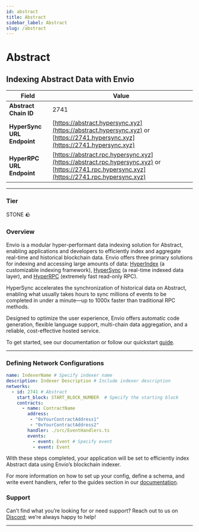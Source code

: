```yaml
---
id: abstract
title: Abstract
sidebar_label: Abstract
slug: /abstract
---
```


# Abstract

## Indexing Abstract Data with Envio

| **Field**                     | **Value**                                                                                          |
|-------------------------------|----------------------------------------------------------------------------------------------------|
| **Abstract Chain ID**     | 2741                                                                                            |
| **HyperSync URL Endpoint**    | [https://abstract.hypersync.xyz](https://abstract.hypersync.xyz) or [https://2741.hypersync.xyz](https://2741.hypersync.xyz) |
| **HyperRPC URL Endpoint**     | [https://abstract.rpc.hypersync.xyz](https://abstract.rpc.hypersync.xyz) or [https://2741.rpc.hypersync.xyz](https://2741.rpc.hypersync.xyz) |

---

### Tier

STONE 🪨

### Overview

Envio is a modular hyper-performant data indexing solution for Abstract, enabling applications and developers to efficiently index and aggregate real-time and historical blockchain data. Envio offers three primary solutions for indexing and accessing large amounts of data: [HyperIndex](/docs/HyperIndex/overview) (a customizable indexing framework), [HyperSync](/docs/HyperSync/overview) (a real-time indexed data layer), and [HyperRPC](/docs/HyperSync/overview-hyperrpc) (extremely fast read-only RPC).

HyperSync accelerates the synchronization of historical data on Abstract, enabling what usually takes hours to sync millions of events to be completed in under a minute—up to 1000x faster than traditional RPC methods.

Designed to optimize the user experience, Envio offers automatic code generation, flexible language support, multi-chain data aggregation, and a reliable, cost-effective hosted service.

To get started, see our documentation or follow our quickstart [guide](/docs/HyperIndex/contract-import).

---

### Defining Network Configurations

```yaml
name: IndexerName # Specify indexer name
description: Indexer Description # Include indexer description
networks:
  - id: 2741 # Abstract  
    start_block: START_BLOCK_NUMBER  # Specify the starting block
    contracts:
      - name: ContractName
        address:
         - "0xYourContractAddress1"
         - "0xYourContractAddress2"
        handler: ./src/EventHandlers.ts
        events:
          - event: Event # Specify event
          - event: Event
```

With these steps completed, your application will be set to efficiently index Abstract data using Envio’s blockchain indexer.

For more information on how to set up your config, define a schema, and write event handlers, refer to the guides section in our [documentation](/docs/HyperIndex/configuration-file).

### Support

Can’t find what you’re looking for or need support? Reach out to us on [Discord](https://discord.com/invite/Q9qt8gZ2fX); we’re always happy to help!

---
